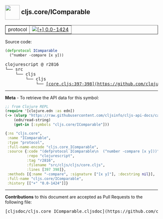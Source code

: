 ## <img width="48px" valign="middle" src="http://i.imgur.com/Hi20huC.png"> cljs.core/IComparable

 <table border="1">
<tr>

<td>protocol</td>
<td><a href="https://github.com/cljsinfo/cljs-api-docs/tree/0.0-1424"><img valign="middle" alt="[+] 0.0-1424" src="https://img.shields.io/badge/+-0.0--1424-lightgrey.svg"></a> </td>
</tr>
</table>






Source code:

```clj
(defprotocol IComparable
  (^number -compare [x y]))
```

 <pre>
clojurescript @ r2816
└── src
    └── cljs
        └── cljs
            └── <ins>[core.cljs:397-398](https://github.com/clojure/clojurescript/blob/r2816/src/cljs/cljs/core.cljs#L397-L398)</ins>
</pre>


---

__Meta__ - To retrieve the API data for this symbol:

```clj
;; from Clojure REPL
(require '[clojure.edn :as edn])
(-> (slurp "https://raw.githubusercontent.com/cljsinfo/cljs-api-docs/catalog/cljs-api.edn")
    (edn/read-string)
    (get-in [:symbols "cljs.core/IComparable"]))
```

```clj
{:ns "cljs.core",
 :name "IComparable",
 :type "protocol",
 :full-name-encode "cljs.core_IComparable",
 :source {:code "(defprotocol IComparable\n  (^number -compare [x y]))",
          :repo "clojurescript",
          :tag "r2816",
          :filename "src/cljs/cljs/core.cljs",
          :lines [397 398]},
 :methods [{:name "-compare", :signature ["[x y]"], :docstring nil}],
 :full-name "cljs.core/IComparable",
 :history [["+" "0.0-1424"]]}

```

---

__Contributions__ to this document are accepted as Pull Requests to the following file:

 <pre>
[cljsdoc/cljs.core_IComparable.cljsdoc](https://github.com/cljsinfo/cljs-api-docs/blob/master/cljsdoc/cljs.core_IComparable.cljsdoc)
</pre>

